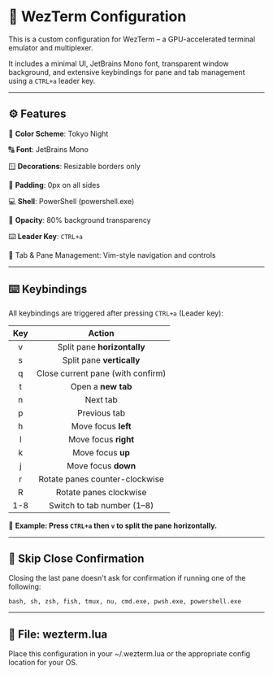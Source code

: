 # 🧙 WezTerm Configuration

This is a custom configuration for WezTerm – a GPU-accelerated terminal emulator and multiplexer.

It includes a minimal UI, JetBrains Mono font, transparent window background, and extensive keybindings for pane and tab management using a `CTRL+a` leader key.

***

## ⚙ Features

🎨 **Color Scheme**: Tokyo Night

🔠 **Font**: JetBrains Mono

🪟 **Decorations**: Resizable borders only

🔳 **Padding**: 0px on all sides

💻 **Shell**: PowerShell (powershell.exe)

🫧 **Opacity**: 80% background transparency

⌨️ **Leader Key**: `CTRL+a`

🔄 Tab & Pane Management: Vim-style navigation and controls

***

## ⌨️ Keybindings

All keybindings are triggered after pressing `CTRL+a` (Leader key):

|**Key**| **Action**|
|:---:|:---:|
|v| Split pane **horizontally**|
|s| Split pane **vertically**|
|q| Close current pane (with confirm)|
|t| Open a **new tab**|
|n| Next tab|
|p| Previous tab|
|h| Move focus **left**|
|l| Move focus **right**|
|k| Move focus **up**|
|j| Move focus **down**|
|r| Rotate panes counter-clockwise|
|R| Rotate panes clockwise|
|1-8| Switch to tab number (1–8)|

📝 **Example: Press `CTRL+a` then `v` to split the pane horizontally.**

***

## 🧼 Skip Close Confirmation

Closing the last pane doesn't ask for confirmation if running one of the following:

    bash, sh, zsh, fish, tmux, nu, cmd.exe, pwsh.exe, powershell.exe

***

## 📁 File: wezterm.lua

Place this configuration in your ~/.wezterm.lua or the appropriate config location for your OS.
